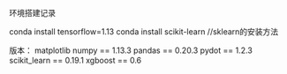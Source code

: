 环境搭建记录

conda install tensorflow=1.13
conda install scikit-learn //sklearn的安装方法

版本：
matplotlib
numpy == 1.13.3
pandas == 0.20.3
pydot == 1.2.3
scikit_learn == 0.19.1
xgboost == 0.6